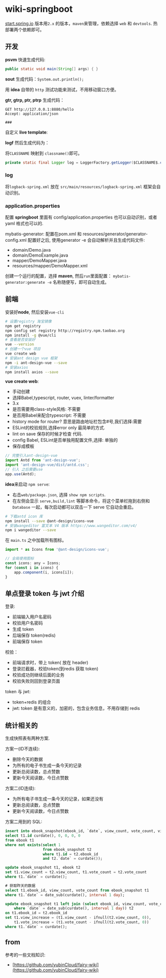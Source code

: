 # wiki-springboot

[start.spring.io](start.sping.io) 版本用`2.x` 的版本，`maven`来管理，依赖选择 `web` 和 `devtools`.
热部署两个依赖即可。

## 开发

**psvm** 快速生成代码:
```java
public static void main(String[] args) { }
```
**sout** 生成代码：`System.out.println();`

用 **idea** 自带的 `http` 测试功能来测试，不用移动窗口方便。

**gtr, gtrp, ptr, ptrp** 生成代码：
```http
GET http://127.0.0.1:8880/hello
Accept: application/json

###
```

自定义 **live template**:

**logf** 然后生成代码为：

将`CLASSNAME` 映射到 `classname()`即可。
```java
private static final Logger log = LoggerFactory.getLogger($CLASSNAME$.class); 
```

### log
将`logback-spring.xml` 放在 `src/main/resources/logback-spring.xml` 框架会自动识别。

### application.properties
配置 **springboot**  里面有 config/application.properties 也可以自动识别，或者 yaml 格式也可以的.

mybatis-generator:
配置在pom.xml 和 resources/generator/generator-config.xml 配置好之后,
使用generator -e 会自动解析并且生成代码文件:
- domain/Demo.java
- domain/DemoExample.java
- mapper/DemoMapper.java
- resources/mapper/DemoMapper.xml

创建一个运行的配置，选择 **maven**, 然后`run`里面配置： `mybatis-generator:generate -e` 名称随便写，即可自动生成。


## 前端 

安装好**node**, 然后安装`vue-cli`
```bash
# 设置registry 淘宝镜像
npm get registry
npm config set registry http://registry.npm.taobao.org
npm install -g @vue/cli
# 查看是否安装好
vue --version
# 创建一个vue 项目
vue create web
# 安装ant design vue 框架
npm -i ant-design-vue --save
# 安装axios
npm install axios --save
```
**vue create web**:
- 手动创建
- 选择Babel,typescript, router, vuex, linter/formatter
- 3.x
- 是否需要用class-style风格: 不需要
- 是否用Babel来配合typescript: 不需要
- history mode for router? 意思是路由地址栏包含#号,我们选择:需要
- ESLint的校验规则,选择error only 最简单的方式.
- lint on save 保存的时候才检查 代码.
- config Babel, ESLint是否单独用配置文件,选择: 单独的
- 保存成模板

```js
// 完整引入ant-design-vue 
import Antd from 'ant-design-vue';
import 'ant-design-vue/dist/antd.css';
// 引入 之后需要use
app.use(Antd);
```

**idea**来启动 `npm serve`:
- 右击`web/package.json`, 选择 `show npm scripts`.
- 在左侧会显示 `serve,build,lint` 等脚本命令，将这个菜单栏拖到右侧和 `Database` 一起，每次启动都可以双击一下 serve 它自动会重启。

```bash
# 下载antd icon 库
npm install --save @ant-design/icons-vue
# 安装wangeditor 富文本 V4 版本 https://www.wangeditor.com/v4/
npm i wangeditor --save
```

在 `main.ts` 之中加载所有图标。
```js
import * as Icons from '@ant-design/icons-vue';

// 全局使用图标
const icons: any = Icons;
for (const i in icons) {
    app.component(i, icons[i]);
}
```


## 单点登录 token 与 jwt 介绍
登录:
- 前端输入用户名密码
- 校验用户名密码
- 生成 token
- 后端保存 token(redis)
- 前端保存 token

校验：
- 前端请求时，带上 token( 放在 header)
- 登录拦截器，校验token(到redis 获取 token)
- 校验成功则继续后面的业务
- 校验失败则回到登录页面

token 与 jwt:
- token+redis 的组合
- jwt: token 是有意义的，加密的，包含业务信息，不用存储到 redis
 

## 统计相关的

生成快照表有两种方案.

方案一(ID不连续):
- 删除今天的数据
- 为所有的电子书生成一条今天的记录
- 更新总阅读数，总点赞数
- 更新今天阅读数，今日点赞数

方案二(ID连续):
- 为所有电子书生成一条今天的记录，如果还没有
- 更新总阅读数，总点赞数
- 更新今天阅读数，今日点赞数


方案二用到的 SQL:

```sql
insert into ebook_snapshot(ebook_id, `date`, view_count, vote_count, view_increase, vote_increase)
select t1.id curdate(), 0, 0, 0, 0
from ebook t1
where not exists(select 1
                 from ebook_snapshot t2
                 where t1.id = t2.ebook_id
                 and t2.`date` = curdate());

update ebook_snapshot t1, ebook t2
set t1.view_count = t2.view_count, t1.vote_count = t2.vote_count
where t1.`date` = curdate();

# 获取昨天的数据
select t1.ebook_id, view_count, vote_count from ebook_snapshot t1
where t1.`date` = date_sub(curdate(), interval 1 day);

update ebook_snapshot t1 left join (select ebook_id, view_count, vote_count from ebook_snapshot
    where `date` = date_sub(curdate(), interval 1 day)) t2
on t1.ebook_id = t2.ebook_id
set t1.view_increase = (t1.view_count - ifnull(t2.view_count, 0)),
    t1.vote_increase = (t1.vote_count - ifnull(t2.vote_count, 0))
where t1.`date` = curdate();
```
 

## from
参考的一些文档知识:

- [https://github.com/yubinCloud/fairy-wiki](https://github.com/yubinCloud/fairy-wiki)